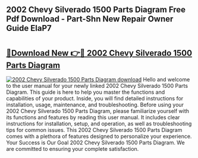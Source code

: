 ## 2002 Chevy Silverado 1500 Parts Diagram Free Pdf Download - Part-Shn New Repair Owner Guide ElaP7

# <h2><a href="http://dfkwfhz.blite.top/?on=2002+Chevy+Silverado+1500+Parts+Diagram">🔗Download New 👉🔴 2002 Chevy Silverado 1500 Parts Diagram</a></h2>

[![2002 Chevy Silverado 1500 Parts Diagram download](https://i.imgur.com/lujVjoI.png)](http://dfkwfhz.blite.top/?on=2002+Chevy+Silverado+1500+Parts+Diagram)
Hello and welcome to the user manual for your newly linked 2002 Chevy Silverado 1500 Parts Diagram. This guide is here to help you master the functions and capabilities of your product. Inside, you will find detailed instructions for installation, usage, maintenance, and troubleshooting. Before using your 2002 Chevy Silverado 1500 Parts Diagram, please familiarize yourself with its functions and features by reading this user manual. It includes clear instructions for installation, setup, and operation, as well as troubleshooting tips for common issues. This 2002 Chevy Silverado 1500 Parts Diagram comes with a plethora of features designed to personalize your experience. Your Success is Our Goal 2002 Chevy Silverado 1500 Parts Diagram. We are committed to ensuring your complete satisfaction.
